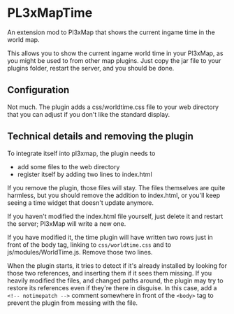 PL3xMapTime
================
An extension mod to Pl3xMap that shows the current ingame time in the world map.


This allows you to show the current ingame world time in your Pl3xMap, as you might be used to from other map plugins.
Just copy the jar file to your plugins folder, restart the server, and you should be done.

Configuration
-------------

Not much. The plugin adds a css/worldtime.css file to your web directory that you can adjust if you don't like the standard display.



Technical details and removing the plugin
-----------------

To integrate itself into pl3xmap, the plugin needs to 
* add some files to the web directory
* register itself by adding two lines to index.html

If you remove the plugin, those files will stay. The files themselves are quite harmless, but you should remove the addition to index.html, 
or you'll keep seeing a time widget that doesn't update anymore.

If you haven't modified the index.html file yourself, just delete it and restart the server; Pl3xMap will write a new one.

If you have modified it, the time plugin will have written two rows just in front of the body tag, linking to `css/worldtime.css` and to js/modules/WorldTime.js.
Remove those two lines.

When the plugin starts, it tries to detect if it's already installed by looking for those two references, and inserting them if it sees them missing. 
If you heavily modified the files, and changed paths around, the plugin may try to restore its references even if they're there in disguise. In this case, add 
a `<!-- notimepatch -->`  comment somewhere in front of the  `<body>` tag to prevent the plugin from messing with the file.
